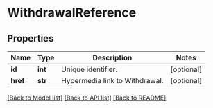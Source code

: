 # WithdrawalReference

## Properties
Name | Type | Description | Notes
------------ | ------------- | ------------- | -------------
**id** | **int** | Unique identifier. | [optional] 
**href** | **str** | Hypermedia link to Withdrawal. | [optional] 

[[Back to Model list]](../README.md#documentation-for-models) [[Back to API list]](../README.md#documentation-for-api-endpoints) [[Back to README]](../README.md)

